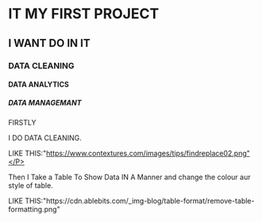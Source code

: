 

<h1>IT MY FIRST PROJECT</h1>

<h2>I WANT DO IN IT</h2>
<h3>DATA CLEANING </h3>
<h4>DATA ANALYTICS </h4>
<h5>DATA MANAGEMANT</h5>
<P>FIRSTLY</P>
<P>I DO DATA CLEANING.
  
LIKE THIS:"https://www.contextures.com/images/tips/findreplace02.png"</P>
<p>Then I Take a Table To Show Data IN A Manner and change the colour aur style of table.</p>
<P>LIKE THIS:"https://cdn.ablebits.com/_img-blog/table-format/remove-table-formatting.png"</P>
